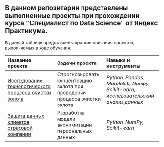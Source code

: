 ## В данном репозитарии представлены выполненные проекты при прохождении курса "Специалист по Data Science" от Яндекс Практикума.

В данной таблице представлены краткие описания проектов, выполняемых в ходе обучения.

| Название проекта | Задачи проекта | Навыки и инструменты | 
| :---------------------- | :---------------------- | :---------------------- |
| [Исследование технологического процесса очистки золота](recovery_of_gold_from_ore) | Спрогнозировать концентрацию золота при проведении процесса очистки золота | *Python, Pandas, Matplotlib, Numpy, Scikit-learn, исследовательский анализ данных* |
| [Защита данных клиентов страховой компании](protection_of_clients'_personal_data) | Разработка модели анонимизации персональных данных | *Python, NumPy, Scikit-learn* |


